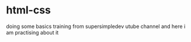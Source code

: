 # html-css
doing some basics training from supersimpledev utube channel and here i am practising about it
